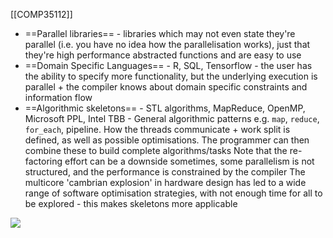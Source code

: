 [[COMP35112]]

- ==Parallel libraries== - libraries which may not even state they're parallel (i.e. you have no idea how the parallelisation works), just that they're high performance abstracted functions and are easy to use
- ==Domain Specific Languages== - R, SQL, Tensorflow - the user has the ability to specify more functionality, but the underlying execution is parallel + the compiler knows about domain specific constraints and information flow
- ==Algorithmic skeletons== - STL algorithms, MapReduce, OpenMP, Microsoft PPL, Intel TBB - General algorithmic patterns e.g. `map`, `reduce`, `for_each`, pipeline. How the threads communicate + work split is defined, as well as possible optimisations. The programmer can  then combine these to build complete algorithms/tasks
	Note that the re-factoring effort can be a downside sometimes, some parallelism is not structured, and the performance is constrained by the compiler
	The multicore 'cambrian explosion' in hardware design has led to a wide range of software optimisation strategies, with not enough time for all to be explored - this makes skeletons more applicable

![](https://i.imgur.com/HyMAMqw.png)
